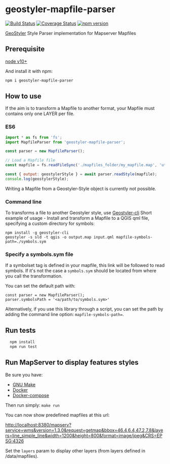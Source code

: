 # geostyler-mapfile-parser

[![Build Status](https://travis-ci.com/geostyler/geostyler-mapfile-parser.svg?branch=master)](https://travis-ci.com/geostyler/geostyler-mapfile-parser)
[![Coverage Status](https://coveralls.io/repos/github/geostyler/geostyler-mapfile-parser/badge.svg?branch=master)](https://coveralls.io/github/geostyler/geostyler-mapfile-parser?branch=master)
[![npm version](https://badge.fury.io/js/geostyler-mapfile-parser.svg)](https://www.npmjs.com/package/geostyler-mapfile-parser)

[GeoStyler](https://github.com/geostyler/geostyler/) Style Parser implementation for Mapserver Mapfiles

## Prerequisite

[node v10+](https://nodejs.org/)

And install it with npm:

```sh
npm i geostyler-mapfile-parser
```

## How to use

If the aim is to transform a Mapfile to another format, your Mapfile must contains only one LAYER per file.

### ES6

```js
import * as fs from 'fs';
import MapfileParser from 'geostyler-mapfile-parser';

const parser = new MapfileParser();

// Load a Mapfile file
const mapfile = fs.readFileSync('./mapfiles_folder/my_mapfile.map', 'utf8');

const { output: geostylerStyle } = await parser.readStyle(mapfile);
console.log(geostylerStyle);
```

Writing a Mapfile from a Geostyler-Style object is currently not possible.

### Command line

To transforms a file to another Geostyler style, use [Geostyler-cli](https://github.com/geostyler/geostyler-cli)
Short example of usage - Install and transform a Mapfile to a QGIS qml file, specifying a custom directory
for symbols:

```
npm install -g geostyler-cli
geostyler -s sld -t qgis -o output.map input.qml mapfile-symbols-path=./symbols.sym
```

### Specify a symbols.sym file

If a symbolset tag is defined in your mapfile, this link will be followed to read symbols.
If it's not the case a `symbols.sym` should be located from where you call the transformation.

You can set the default path with:

```
const parser = new MapfileParser();
parser.symbolsPath = '<a/path/to/symbols.sym>'
```

Alternatively, if you use this library through a script, you can set the path by adding the 
command line option: `mapfile-symbols-path=`.

## Run tests

```sh
  npm install
  npm run test
```

## Run MapServer to display features styles

Be sure you have:

- [GNU Make](https://www.gnu.org/software/make/)
- [Docker](https://www.docker.com/)
- [Docker-compose](https://docs.docker.com/compose/)

Then run simply: `make run`

You can now show predefined mapfiles at this url:

<http://localhost:8380/mapserv?service=wms&version=1.3.0&request=getmap&bbox=46.4,6.4,47.2,7.8&layers=line_simple_line&width=1200&height=800&format=image/jpeg&CRS=EPSG:4326>

Set the `layers` param to display other layers (from layers defined in /data/mapfiles).
